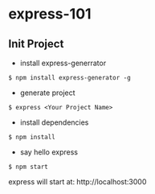 # express-101

## Init Project
- install express-generrator
```
$ npm install express-generator -g
```
- generate project
```
$ express <Your Project Name>
```
- install dependencies
```
$ npm install
```
- say hello express
```
$ npm start
```
express will start at: http://localhost:3000


